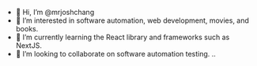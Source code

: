 - 👋 Hi, I’m @mrjoshchang
- 👀 I’m interested in software automation, web development, movies, and books.
- 🌱 I’m currently learning the React library and frameworks such as NextJS.
- 💞️ I’m looking to collaborate on software automation testing. 
..
<!---
mrjoshchang/mrjoshchang is a ✨ special ✨ repository because its `README.md` (this file) appears on your GitHub profile.
You can click the Preview link to take a look at your changes.
--->
